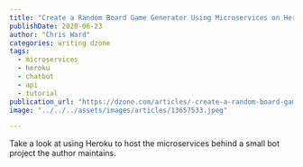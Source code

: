 ```yaml
---
title: "Create a Random Board Game Generator Using Microservices on Heroku"
publishDate: 2020-06-23
author: "Chris Ward"
categories: writing dzone
tags:
  - microservices
  - heroku
  - chatbot
  - api
  - tutorial
publication_url: "https://dzone.com/articles/-create-a-random-board-game-generator-using-micros"
image: "../../../assets/images/articles/13657533.jpeg"

---
```

Take a look at using Heroku to host the microservices behind a small bot project the author maintains.

